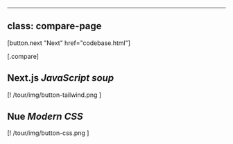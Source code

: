 
---
class: compare-page
---

[button.next "Next" href="codebase.html"]

[.compare]
  ## Next.js *JavaScript soup*

  [! /tour/img/button-tailwind.png ]

  ## Nue *Modern CSS*

  [! /tour/img/button-css.png ]
